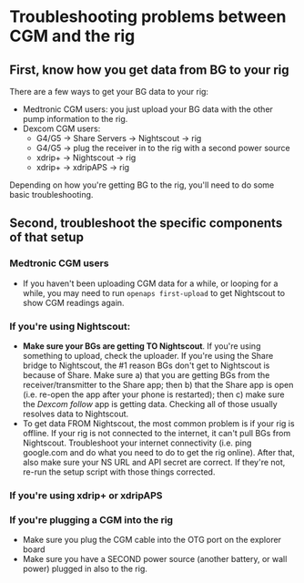 # Troubleshooting problems between CGM and the rig

## First, know how you get data from BG to your rig
There are a few ways to get your BG data to your rig:

* Medtronic CGM users: you just upload your BG data with the other pump information to the rig.
* Dexcom CGM users:
  * G4/G5 -> Share Servers -> Nightscout -> rig
  * G4/G5 -> plug the receiver in to the rig with a second power source
  * xdrip+ -> Nightscout -> rig
  * xdrip+ -> xdripAPS -> rig

Depending on how you're getting BG to the rig, you'll need to do some basic troubleshooting.

## Second, troubleshoot the specific components of that setup

### Medtronic CGM users

* If you haven't been uploading CGM data for a while, or looping for a while, you may need to run `openaps first-upload` to get Nightscout to show CGM readings again.

### If you're using Nightscout:

* **Make sure your BGs are getting TO Nightscout**. If you're using something to upload, check the uploader. If you're using the Share bridge to Nightscout, the #1 reason BGs don't get to Nightscout is because of Share. Make sure a) that you are getting BGs from the receiver/transmitter to the Share app; then b) that the Share app is open (i.e. re-open the app after your phone is restarted); then c) make sure the *Dexcom follow* app is getting data. Checking all of those usually resolves data to Nightscout.
* To get data FROM Nightscout, the most common problem is if your rig is offline. If your rig is not connected to the internet, it can't pull BGs from Nightscout. Troubleshoot your internet connectivity (i.e. ping google.com and do what you need to do to get the rig online). After that, also make sure your NS URL and API secret are correct. If they're not, re-run the setup script with those things corrected.
  
### If you're using xdrip+ or xdripAPS

### If you're plugging a CGM into the rig

* Make sure you plug the CGM cable into the OTG port on the explorer board
* Make sure you have a SECOND power source (another battery, or wall power) plugged in also to the rig. 
